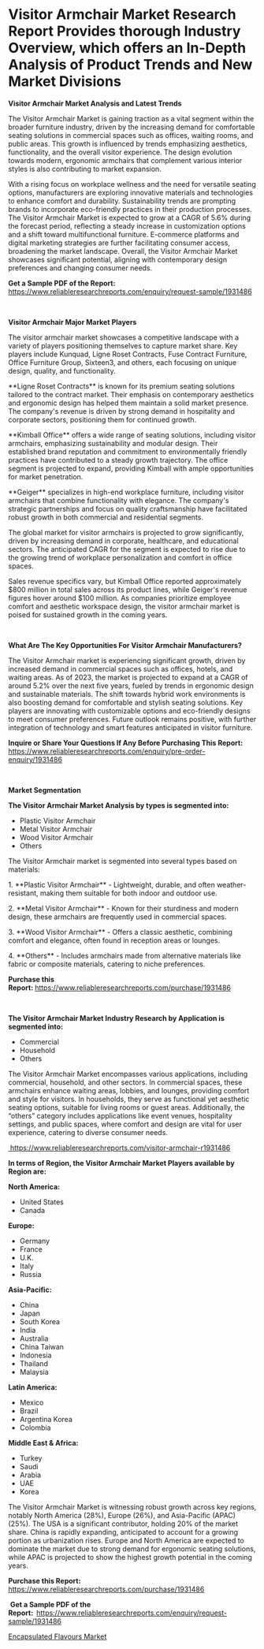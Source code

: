 <p><h1>Visitor Armchair Market Research Report Provides thorough Industry Overview, which offers an In-Depth Analysis of Product Trends and New Market Divisions</h1></p><p><strong>Visitor Armchair Market Analysis and Latest Trends</strong></p>
<p><p>The Visitor Armchair Market is gaining traction as a vital segment within the broader furniture industry, driven by the increasing demand for comfortable seating solutions in commercial spaces such as offices, waiting rooms, and public areas. This growth is influenced by trends emphasizing aesthetics, functionality, and the overall visitor experience. The design evolution towards modern, ergonomic armchairs that complement various interior styles is also contributing to market expansion.</p><p>With a rising focus on workplace wellness and the need for versatile seating options, manufacturers are exploring innovative materials and technologies to enhance comfort and durability. Sustainability trends are prompting brands to incorporate eco-friendly practices in their production processes. The Visitor Armchair Market is expected to grow at a CAGR of 5.6% during the forecast period, reflecting a steady increase in customization options and a shift toward multifunctional furniture. E-commerce platforms and digital marketing strategies are further facilitating consumer access, broadening the market landscape. Overall, the Visitor Armchair Market showcases significant potential, aligning with contemporary design preferences and changing consumer needs.</p></p>
<p><strong>Get a Sample PDF of the Report:&nbsp;</strong> <a href="https://www.reliableresearchreports.com/enquiry/request-sample/1931486?utm_campaign=2740&utm_medium=2&utm_source=Github&utm_content=ia&utm_term=05042025&utm_id=visitor-armchair">https://www.reliableresearchreports.com/enquiry/request-sample/1931486</a></p>
<p>&nbsp;</p>
<p><strong>Visitor Armchair Major Market Players</strong></p>
<p><p>The visitor armchair market showcases a competitive landscape with a variety of players positioning themselves to capture market share. Key players include Kunquad, Ligne Roset Contracts, Fuse Contract Furniture, Office Furniture Group, Sixteen3, and others, each focusing on unique design, quality, and functionality.</p><p>**Ligne Roset Contracts** is known for its premium seating solutions tailored to the contract market. Their emphasis on contemporary aesthetics and ergonomic design has helped them maintain a solid market presence. The company's revenue is driven by strong demand in hospitality and corporate sectors, positioning them for continued growth.</p><p>**Kimball Office** offers a wide range of seating solutions, including visitor armchairs, emphasizing sustainability and modular design. Their established brand reputation and commitment to environmentally friendly practices have contributed to a steady growth trajectory. The office segment is projected to expand, providing Kimball with ample opportunities for market penetration.</p><p>**Geiger** specializes in high-end workplace furniture, including visitor armchairs that combine functionality with elegance. The company's strategic partnerships and focus on quality craftsmanship have facilitated robust growth in both commercial and residential segments.</p><p>The global market for visitor armchairs is projected to grow significantly, driven by increasing demand in corporate, healthcare, and educational sectors. The anticipated CAGR for the segment is expected to rise due to the growing trend of workplace personalization and comfort in office spaces.</p><p>Sales revenue specifics vary, but Kimball Office reported approximately $800 million in total sales across its product lines, while Geiger's revenue figures hover around $100 million. As companies prioritize employee comfort and aesthetic workspace design, the visitor armchair market is poised for sustained growth in the coming years.</p></p>
<p>&nbsp;</p>
<p><strong>What Are The Key Opportunities For Visitor Armchair Manufacturers?</strong></p>
<p><p>The Visitor Armchair market is experiencing significant growth, driven by increased demand in commercial spaces such as offices, hotels, and waiting areas. As of 2023, the market is projected to expand at a CAGR of around 5.2% over the next five years, fueled by trends in ergonomic design and sustainable materials. The shift towards hybrid work environments is also boosting demand for comfortable and stylish seating solutions. Key players are innovating with customizable options and eco-friendly designs to meet consumer preferences. Future outlook remains positive, with further integration of technology and smart features anticipated in visitor furniture.</p></p>
<p><strong>Inquire or Share Your Questions If Any Before Purchasing This Report:</strong> <a href="https://www.reliableresearchreports.com/enquiry/pre-order-enquiry/1931486?utm_campaign=2740&utm_medium=2&utm_source=Github&utm_content=ia&utm_term=05042025&utm_id=visitor-armchair">https://www.reliableresearchreports.com/enquiry/pre-order-enquiry/1931486</a></p>
<p>&nbsp;</p>
<p><strong>Market Segmentation</strong></p>
<p><strong>The Visitor Armchair Market Analysis by types is segmented into:</strong></p>
<p><ul><li>Plastic Visitor Armchair</li><li>Metal Visitor Armchair</li><li>Wood Visitor Armchair</li><li>Others</li></ul></p>
<p><p>The Visitor Armchair market is segmented into several types based on materials: </p><p>1. **Plastic Visitor Armchair** - Lightweight, durable, and often weather-resistant, making them suitable for both indoor and outdoor use. </p><p>2. **Metal Visitor Armchair** - Known for their sturdiness and modern design, these armchairs are frequently used in commercial spaces.</p><p>3. **Wood Visitor Armchair** - Offers a classic aesthetic, combining comfort and elegance, often found in reception areas or lounges. </p><p>4. **Others** - Includes armchairs made from alternative materials like fabric or composite materials, catering to niche preferences.</p></p>
<p><strong>Purchase this Report:&nbsp;</strong><a href="https://www.reliableresearchreports.com/purchase/1931486?utm_campaign=2740&utm_medium=2&utm_source=Github&utm_content=ia&utm_term=05042025&utm_id=visitor-armchair">https://www.reliableresearchreports.com/purchase/1931486</a></p>
<p>&nbsp;</p>
<p><strong>The Visitor Armchair Market Industry Research by Application is segmented into:</strong></p>
<p><ul><li>Commercial</li><li>Household</li><li>Others</li></ul></p>
<p><p>The Visitor Armchair Market encompasses various applications, including commercial, household, and other sectors. In commercial spaces, these armchairs enhance waiting areas, lobbies, and lounges, providing comfort and style for visitors. In households, they serve as functional yet aesthetic seating options, suitable for living rooms or guest areas. Additionally, the “others” category includes applications like event venues, hospitality settings, and public spaces, where comfort and design are vital for user experience, catering to diverse consumer needs.</p></p>
<p><a href="https://www.reliableresearchreports.com/visitor-armchair-r1931486?utm_campaign=2740&utm_medium=2&utm_source=Github&utm_content=ia&utm_term=05042025&utm_id=visitor-armchair">&nbsp;https://www.reliableresearchreports.com/visitor-armchair-r1931486</a></p>
<p><strong>In terms of Region, the Visitor Armchair Market Players available by Region are:</strong></p>
<p>
    <p> <strong> North America: </strong>
        <ul>
            <li>United States</li>
            <li>Canada</li>
        </ul>
        </p> 
    <p> <strong> Europe: </strong>
        <ul>
            <li>Germany</li>
            <li>France</li>
            <li>U.K.</li>
            <li>Italy</li>
            <li>Russia</li>
        </ul>
        </p> 
    <p> <strong> Asia-Pacific: </strong>
        <ul>
            <li>China</li>
            <li>Japan</li>
            <li>South Korea</li>
            <li>India</li>
            <li>Australia</li>
            <li>China Taiwan</li>
            <li>Indonesia</li>
            <li>Thailand</li>
            <li>Malaysia</li>
        </ul>
        </p> 
    <p> <strong> Latin America: </strong>
        <ul>
            <li>Mexico</li>
            <li>Brazil</li>
            <li>Argentina Korea</li>
            <li>Colombia</li>
        </ul>
        </p> 
    <p> <strong> Middle East & Africa: </strong>
        <ul>
            <li>Turkey</li>
            <li>Saudi</li>
            <li>Arabia</li>
            <li>UAE</li>
            <li>Korea</li>
        </ul>
    </p>
    </p>
<p><p>The Visitor Armchair Market is witnessing robust growth across key regions, notably North America (28%), Europe (26%), and Asia-Pacific (APAC) (25%). The USA is a significant contributor, holding 20% of the market share. China is rapidly expanding, anticipated to account for a growing portion as urbanization rises. Europe and North America are expected to dominate the market due to strong demand for ergonomic seating solutions, while APAC is projected to show the highest growth potential in the coming years.</p></p>
<p><strong>Purchase this Report: </strong><a href="https://www.reliableresearchreports.com/purchase/1931486?utm_campaign=2740&utm_medium=2&utm_source=Github&utm_content=ia&utm_term=05042025&utm_id=visitor-armchair">https://www.reliableresearchreports.com/purchase/1931486</a></p>
<p>&nbsp;<strong>Get a Sample PDF of the Report:&nbsp;&nbsp;</strong><a href="https://www.reliableresearchreports.com/enquiry/request-sample/1931486?utm_campaign=2740&utm_medium=2&utm_source=Github&utm_content=ia&utm_term=05042025&utm_id=visitor-armchair">https://www.reliableresearchreports.com/enquiry/request-sample/1931486</a></p>
<p><strong></strong></p>
<p><p><a href="https://github.com/vjorelaclliv/Market-Research-Report-List-1/blob/main/encapsulated-flavours-market.md?utm_campaign=2740&utm_medium=2&utm_source=Github&utm_content=ia&utm_term=05042025&utm_id=visitor-armchair">Encapsulated Flavours Market</a></p></p>